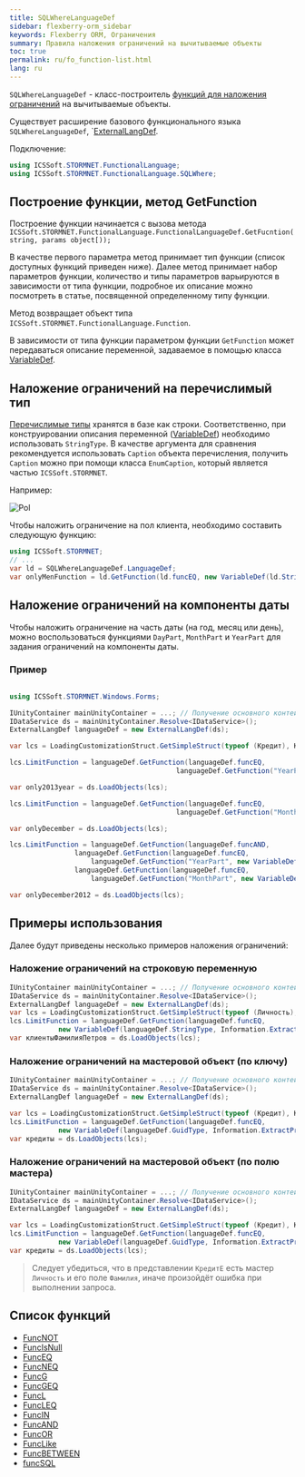 ```yaml
---
title: SQLWhereLanguageDef
sidebar: flexberry-orm_sidebar
keywords: Flexberry ORM, Ограничения
summary: Правила наложения ограничений на вычитываемые объекты
toc: true
permalink: ru/fo_function-list.html
lang: ru
---
```


`SQLWhereLanguageDef` - класс-построитель [функций для наложения ограничений](fo_limit-function.html) на вычитываемые объекты.

Существует расширение базового функционального языка `SQLWhereLanguageDef`, `[ExternalLangDef](fo_external-lang-def.html).

Подключение:

``` csharp
using ICSSoft.STORMNET.FunctionalLanguage;
using ICSSoft.STORMNET.FunctionalLanguage.SQLWhere;
```

## Построение функции, метод GetFunction

Построение функции начинается с вызова метода `ICSSoft.STORMNET.FunctionalLanguage.FunctionalLanguageDef.GetFucntion(string, params object[));`

В качестве первого параметра метод принимает тип функции (список доступных функций приведен ниже). Далее метод принимает набор параметров функции, количество и типы параметров варьируются в зависимости от типа функции, подробное их описание можно посмотреть в статье, посвященной определенному типу функции.

Метод возвращает объект типа `ICSSoft.STORMNET.FunctionalLanguage.Function`.

В зависимости от типа функции параметром функции `GetFunction` может передаваться  описание переменной, задаваемое в помощью класса [VariableDef](fo_variable-def.html).

## Наложение ограничений на перечислимый тип

[Перечислимые типы](fd_enumerations.html) хранятся в базе как строки. Соответственно, при конструировании описания переменной ([VariableDef](fo_variable-def.html)) необходимо использовать `StringType`. В качестве аргумента для сравнения рекомендуется использовать `Caption` объекта перечисления, получить `Caption` можно при помощи класса `EnumCaption`, который является частью `ICSSoft.STORMNET`.

Например:

![Pol](/images/pages/products/flexberry-orm/query-language/Pol.PNG)

Чтобы наложить ограничение на пол клиента, необходимо составить следующую функцию:

```csharp
using ICSSoft.STORMNET;
// ...
var ld = SQLWhereLanguageDef.LanguageDef;
var onlyMenFunction = ld.GetFunction(ld.funcEQ, new VariableDef(ld.StringType, Information.ExtractPropertyPath<Клиент>(x => x.Пол)), EnumCaption.GetCaptionFor(tПол.Мужской));
```

## Наложение ограничений на компоненты даты

Чтобы наложить ограничение на часть даты (на год, месяц или день), можно воспользоваться функциями `DayPart`, `MonthPart` и `YearPart` для задания ограничений на компоненты даты.

### Пример

```csharp

using ICSSoft.STORMNET.Windows.Forms;

IUnityContainer mainUnityContainer = ...; // Получение основного контейнера для работы с Unity.
IDataService ds = mainUnityContainer.Resolve<IDataService>();
ExternalLangDef languageDef = new ExternalLangDef(ds);

var lcs = LoadingCustomizationStruct.GetSimpleStruct(typeof (Кредит), Кредит.Views.КредитE);

lcs.LimitFunction = languageDef.GetFunction(languageDef.funcEQ,
                                         languageDef.GetFunction("YearPart", new VariableDef(languageDef.DateTimeType, "ДатаВыдачи")), "2013");

var only2013year = ds.LoadObjects(lcs);

lcs.LimitFunction = languageDef.GetFunction(languageDef.funcEQ,
                                         languageDef.GetFunction("MonthPart", new VariableDef(languageDef.DateTimeType, "ДатаВыдачи")), "12");

var onlyDecember = ds.LoadObjects(lcs);

lcs.LimitFunction = languageDef.GetFunction(languageDef.funcAND,
                languageDef.GetFunction(languageDef.funcEQ, 
                    languageDef.GetFunction("YearPart", new VariableDef(languageDef.DateTimeType, "ДатаВыдачи")), "2012"),
                languageDef.GetFunction(languageDef.funcEQ, 
                    languageDef.GetFunction("MonthPart", new VariableDef(languageDef.DateTimeType, "ДатаВыдачи")), "12"));

var onlyDecember2012 = ds.LoadObjects(lcs);
```

## Примеры использования

Далее будут приведены несколько примеров наложения ограничений:

### Наложение ограничений на строковую переменную

```csharp
IUnityContainer mainUnityContainer = ...; // Получение основного контейнера для работы с Unity.
IDataService ds = mainUnityContainer.Resolve<IDataService>();
ExternalLangDef languageDef = new ExternalLangDef(ds);
var lcs = LoadingCustomizationStruct.GetSimpleStruct(typeof (Личность), Личность.Views.ЛичностьE);
lcs.LimitFunction = languageDef.GetFunction(languageDef.funcEQ,
            new VariableDef(languageDef.StringType, Information.ExtractPropertyPath<Личность>(x => x.Фамилия)), "Петров");
var клиентыФамилияПетров = ds.LoadObjects(lcs);
```

### Наложение ограничений на мастеровой объект (по ключу)

```csharp
IUnityContainer mainUnityContainer = ...; // Получение основного контейнера для работы с Unity.
IDataService ds = mainUnityContainer.Resolve<IDataService>();
ExternalLangDef languageDef = new ExternalLangDef(ds);

var lcs = LoadingCustomizationStruct.GetSimpleStruct(typeof (Кредит), Кредит.Views.КредитE);
lcs.LimitFunction = languageDef.GetFunction(languageDef.funcEQ,
            new VariableDef(languageDef.GuidType, Information.ExtractPropertyPath<Кредит>(x => x.Личность)), "64F45BC3-339B-4FBA-A036-C5E9FE9EAE53");
var кредиты = ds.LoadObjects(lcs);
```

### Наложение ограничений на мастеровой объект (по полю мастера)

```csharp
IUnityContainer mainUnityContainer = ...; // Получение основного контейнера для работы с Unity.
IDataService ds = mainUnityContainer.Resolve<IDataService>();
ExternalLangDef languageDef = new ExternalLangDef(ds);

var lcs = LoadingCustomizationStruct.GetSimpleStruct(typeof (Кредит), Кредит.Views.КредитE);
lcs.LimitFunction = languageDef.GetFunction(languageDef.funcEQ,
            new VariableDef(languageDef.GuidType, Information.ExtractPropertyPath<Кредит>(x => x.Личность.Фамилия)), "Петров");
var кредиты = ds.LoadObjects(lcs);
```

> Следует убедиться, что в представлении `КредитE` есть мастер `Личность` и его поле `Фамилия`, иначе произойдёт ошибка при выполнении запроса.

## Список функций

* [FuncNOT](fo_func-not.html)
* [FuncIsNull](fo_func-is-null.html)
* [FuncEQ](fo_func-eq.html)
* [FuncNEQ](fo_func-neq.html)
* [FuncG](fo_compare-functions.html)
* [FuncGEQ](fo_compare-functions.html)
* [FuncL](fo_compare-functions.html)
* [FuncLEQ](fo_compare-functions.html)
* [FuncIN](fo_func-in.html)
* [FuncAND](fo_func-and.html)
* [FuncOR](fo_func-or.html)
* [FuncLike](fo_func-like.html)
* [FuncBETWEEN](fo_func-between.html)
* [funcSQL](fo_func-sql.html)
